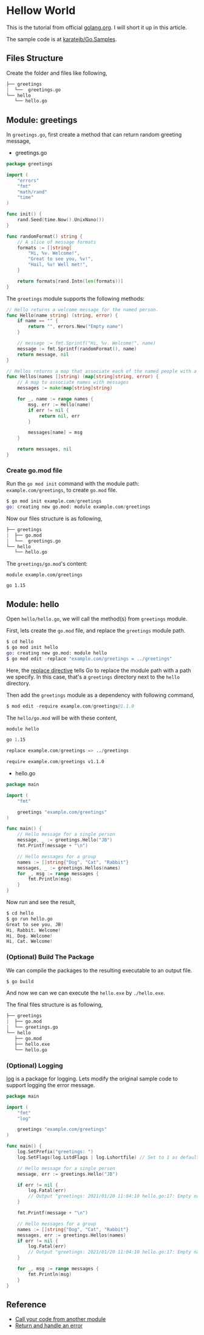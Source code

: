 # Hellow World

This is the tutorial from official [golang.org](https://golang.org/doc/tutorial/create-module).
I will short it up in this article.

The sample code is at [karatejb/Go.Samples]().


## Files Structure

Create the folder and files like following,

```s
├── greetings
|  └──  greetings.go
└── hello
   └── hello.go
```



## Module: greetings

In `greetings.go`, first create a method that can return random greeting message,


- greetings.go

```go
package greetings

import (
	"errors"
	"fmt"
	"math/rand"
	"time"
)

func init() {
	rand.Seed(time.Now().UnixNano())
}

func randomFormat() string {
    // A slice of message formats
	formats := []string{
        "Hi, %v. Welcome!",
		"Great to see you, %v!",
		"Hail, %v! Well met!",
	}

	return formats[rand.Intn(len(formats))]
}
```


The `greetings` module supports the following methods:

```go
// Hello returns a welcome message for the named person.
func Hello(name string) (string, error) {
    if name == "" {
		return "", errors.New("Empty name")
	}

	// message := fmt.Sprintf("Hi, %v. Welcome!", name)
	message := fmt.Sprintf(randomFormat(), name)
	return message, nil
}
```

```go
// Hellos returns a map that associate each of the named people with a greeting message
func Hellos(names []string) (map[string]string, error) {
	// A map to associate names with messages
	messages := make(map[string]string)

	for _, name := range names {
		msg, err := Hello(name)
		if err != nil {
			return nil, err
		}

		messages[name] = msg
	}

	return messages, nil
}
```


### Create go.mod file

Run the `go mod init` command with the module path: `example.com/greetings`, to create `go.mod` file.

```s
$ go mod init example.com/greetings
go: creating new go.mod: module example.com/greetings
```

Now our files structure is as following,

```s
├── greetings
|  ├── go.mod
|  └──  greetings.go
└── hello
   └── hello.go
```

The `greetings/go.mod`'s content:

```
module example.com/greetings

go 1.15
```


## Module: hello

Open `hello/hello.go`, we will call the method(s) from `greetings` module.

First, lets create the `go.mod` file, and replace the `greetings` module path.

```s
$ cd hello
$ go mod init hello
go: creating new go.mod: module hello
$ go mod edit -replace "example.com/greetings = ../greetings"
```

Here, the [replace directive](https://golang.org/ref/mod#tmp_15) tells Go to replace the module path with a path we specify. In this case, that's a `greetings` directory next to the `hello` directory.


Then add the `greetings` module as a dependency with following command,

```s
$ mod edit -require example.com/greetings@1.1.0
```

The `hello/go.mod` will be with these content,

```s
module hello

go 1.15

replace example.com/greetings => ../greetings

require example.com/greetings v1.1.0
```


- hello.go

```go
package main

import (
	"fmt"

	greetings "example.com/greetings"
)

func main() {
	// Hello message for a single person
	message, _ := greetings.Hello("JB")
	fmt.Printf(message + "\n")

	// Hello messages for a group
	names := []string{"Dog", "Cat", "Rabbit"}
	messages, _ := greetings.Hellos(names)
	for _, msg := range messages {
		fmt.Println(msg)
	}
}
```

Now run and see the result,

```s
$ cd hello
$ go run hello.go
Great to see you, JB!
Hi, Rabbit. Welcome!
Hi, Dog. Welcome!
Hi, Cat. Welcome!
```

### (Optional) Build The Package

We can compile the packages to the resulting executable to an output file.

```s
$ go build
```

And now we can we can execute the `hello.exe` by `./hello.exe`.

The final files structure is as following,

```s
├── greetings
|  ├── go.mod
|  └── greetings.go
└── hello
   ├── go.mod
   ├── hello.exe
   └── hello.go
```


### (Optional) Logging

[log](https://golang.org/pkg/log/) is a package for logging.
Lets modify the original sample code to support logging the error message.

```go
package main

import (
	"fmt"
	"log"

	greetings "example.com/greetings"
)

func main() {
	log.SetPrefix("greetings: ")
	log.SetFlags(log.LstdFlags | log.Lshortfile) // Set to 1 as default format, or use constant flags, see https://golang.org/pkg/log/#pkg-constants

	// Hello message for a single person
	message, err := greetings.Hello("JB")

	if err != nil {
		log.Fatal(err)
		// Output "greetings: 2021/01/20 11:04:10 hello.go:17: Empty name"
	}

	fmt.Printf(message + "\n")

	// Hello messages for a group
	names := []string{"Dog", "Cat", "Rabbit"}
	messages, err := greetings.Hellos(names)
	if err != nil {
		log.Fatal(err)
		// Output "greetings: 2021/01/20 11:04:10 hello.go:17: Empty name"
	}

	for _, msg := range messages {
		fmt.Println(msg)
	}
}
```



## Reference

- [Call your code from another module](https://golang.org/doc/tutorial/call-module-code)
- [Return and handle an error](https://golang.org/doc/tutorial/handle-errors)




